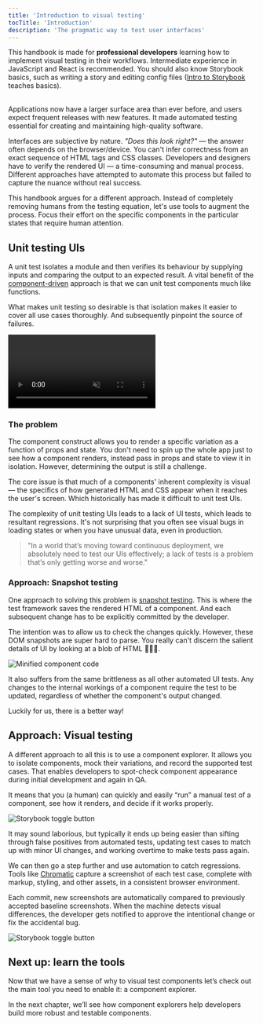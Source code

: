 ```yaml
---
title: 'Introduction to visual testing'
tocTitle: 'Introduction'
description: 'The pragmatic way to test user interfaces'
---
```


<div class="aside">
This handbook is made for <b>professional developers</b> learning how to implement visual testing in their workflows. Intermediate experience in JavaScript and React is recommended. You should also know Storybook basics, such as writing a story and editing config files (<a href="/intro-to-storybook">Intro to Storybook</a> teaches basics).
</div>

<br/>

Applications now have a larger surface area than ever before, and users expect frequent releases with new features. It made automated testing essential for creating and maintaining high-quality software.

Interfaces are subjective by nature. _"Does this look right?"_ — the answer often depends on the browser/device. You can't infer correctness from an exact sequence of HTML tags and CSS classes. Developers and designers have to verify the rendered UI — a time-consuming and manual process. Different approaches have attempted to automate this process but failed to capture the nuance without real success.

This handbook argues for a different approach. Instead of completely removing humans from the testing equation, let's use tools to augment the process. Focus their effort on the specific components in the particular states that require human attention.

## Unit testing UIs

A unit test isolates a module and then verifies its behaviour by supplying inputs and comparing the output to an expected result. A vital benefit of the [component-driven](https://componentdriven.org/) approach is that we can unit test components much like functions.

What makes unit testing so desirable is that isolation makes it easier to cover all use cases thoroughly. And subsequently pinpoint the source of failures.

<video autoPlay muted playsInline loop>
  <source
    src="/visual-testing-handbook/unit-testing-optimized.mp4"
    type="video/mp4"/>
</video>

### The problem

The component construct allows you to render a specific variation as a function of props and state. You don't need to spin up the whole app just to see how a component renders, instead pass in props and state to view it in isolation. However, determining the output is still a challenge.

The core issue is that much of a components' inherent complexity is visual — the specifics of how generated HTML and CSS appear when it reaches the user's screen. Which historically has made it difficult to unit test UIs.

The complexity of unit testing UIs leads to a lack of UI tests, which leads to resultant regressions. It's not surprising that you often see visual bugs in loading states or when you have unusual data, even in production.

> "In a world that’s moving toward continuous deployment, we absolutely need to test our UIs effectively; a lack of tests is a problem that’s only getting worse and worse."

### Approach: Snapshot testing

One approach to solving this problem is [snapshot testing](https://reactjs.org/docs/testing-recipes.html#snapshot-testing). This is where the test framework saves the rendered HTML of a component. And each subsequent change has to be explicitly committed by the developer.

The intention was to allow us to check the changes quickly. However, these DOM snapshots are super hard to parse. You really can't discern the salient details of UI by looking at a blob of HTML 🤷🏽‍♂️.

![Minified component code](/visual-testing-handbook/code-visual-testing-optimized.png)

It also suffers from the same brittleness as all other automated UI tests. Any changes to the internal workings of a component require the test to be updated, regardless of whether the component's output changed.

Luckily for us, there is a better way!

## Approach: Visual testing

A different approach to all this is to use a component explorer. It allows you to isolate components, mock their variations, and record the supported test cases. That enables developers to spot-check component appearance during initial development and again in QA.

It means that you (a human) can quickly and easily “run” a manual test of a component, see how it renders, and decide if it works properly.

![Storybook toggle button](/visual-testing-handbook/storybook-toggle-stories-optimized.png)

It may sound laborious, but typically it ends up being easier than sifting through false positives from automated tests, updating test cases to match up with minor UI changes, and working overtime to make tests pass again.

We can then go a step further and use automation to catch regressions. Tools like [Chromatic](https://www.chromatic.com/) capture a screenshot of each test case, complete with markup, styling, and other assets, in a consistent browser environment.

Each commit, new screenshots are automatically compared to previously accepted baseline screenshots. When the machine detects visual differences, the developer gets notified to approve the intentional change or fix the accidental bug.

![Storybook toggle button](/visual-testing-handbook/component-visual-testing.gif)

## Next up: learn the tools

Now that we have a sense of why to visual test components let’s check out the main tool you need to enable it: a component explorer.

In the next chapter, we’ll see how component explorers help developers build more robust and testable components.
